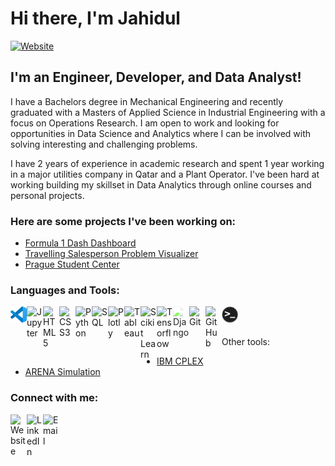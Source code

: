 # Hi there, I'm Jahidul

[![Website](https://img.shields.io/website?label=mjahidul.com&style=for-the-badge&url=https%3A%2F%2Fcodestackr.com)](http://138.197.140.162/)

## I'm an Engineer, Developer, and Data Analyst!
I have a Bachelors degree in Mechanical Engineering and recently graduated with a Masters of Applied Science in Industrial Engineering with a focus on Operations Research. 
I am open to work and looking for opportunities in Data Science and Analytics where I can be involved with solving interesting and challenging problems.

I have 2 years of experience in academic research and spent 1 year working in a major utilities company in Qatar and a Plant Operator. 
I've been hard at working building my skillset in Data Analytics through online courses and personal projects.

### Here are some projects I've been working on: 

- [Formula 1 Dash Dashboard][F1Dash]
- [Travelling Salesperson Problem Visualizer][TSP]
- [Prague Student Center][PSC]

### Languages and Tools:

[<img align="left" alt="Visual Studio Code" width="26px" src="https://raw.githubusercontent.com/github/explore/80688e429a7d4ef2fca1e82350fe8e3517d3494d/topics/visual-studio-code/visual-studio-code.png"/>](https://code.visualstudio.com/)
[<img align="left" alt="Jupyter" width="26px" src="https://img.icons8.com/fluency/48/000000/jupyter.png"/>](https://jupyter.org/)
[<img align="left" alt="HTML5" width="26px" src="https://img.icons8.com/color/48/000000/html-5--v1.png"/>][null]
[<img align="left" alt="CSS3" width="26px" src="https://img.icons8.com/color/48/000000/css3.png"/>][null]
[<img align="left" alt="Python" width="26px" src="https://img.icons8.com/color/48/000000/python--v1.png"/>](https://www.python.org/)
[<img align="left" alt="SQL" width="26px" src="https://img.icons8.com/external-soft-fill-juicy-fish/60/000000/external-sql-coding-and-development-soft-fill-soft-fill-juicy-fish.png"/>][null]
[<img align="left" alt="Plotly" width="26px" src="https://www.vectorlogo.zone/logos/plot_ly/plot_ly-icon.svg"/>](https://plotly.com/)
[<img align="left" alt="Tableau" width="26px" src="https://img.icons8.com/color/48/000000/tableau-software.png"/>](https://www.tableau.com/)
[<img align="left" alt="Scikit Learn" width="26px" src="https://upload.wikimedia.org/wikipedia/commons/0/05/Scikit_learn_logo_small.svg"/>](https://scikit-learn.org/)
[<img align="left" alt="Tensorflow" width="26px" src="https://img.icons8.com/color/48/000000/tensorflow.png"/>](https://www.tensorflow.org/)
[<img align="left" alt="Django" width="26px" style="filter: brightness(150%);" src="https://cdn.icon-icons.com/icons2/2107/PNG/512/file_type_django_icon_130645.png"/>](https://www.djangoproject.com/)
[<img align="left" alt="Git" width="26px" src="https://img.icons8.com/color/48/000000/git.png"/>](https://git-scm.com/)
[<img align="left" alt="GitHub" width="26px" src="https://img.icons8.com/stickers/100/000000/github.png"/>](https://github.com/mjahidulalam/)
[<img align="left" alt="Terminal" width="26px" src="https://raw.githubusercontent.com/github/explore/80688e429a7d4ef2fca1e82350fe8e3517d3494d/topics/terminal/terminal.png"/>][null]

<br/>
<br/>

Other tools:
- [IBM CPLEX](https://www.ibm.com/analytics/cplex-optimizer)
- [ARENA Simulation](https://www.rockwellautomation.com/en-us/products/software/arena-simulation.html)


### Connect with me:

[<img align="left" alt="Website" width="26px" src="https://img.icons8.com/color/48/000000/web.png"/>][website]
[<img align="left" alt="LinkedIn" width="26px" src="https://img.icons8.com/color/48/000000/linkedin.png"/>][linkedin]
[<img align="left" alt="Email" width="26px" src="https://img.icons8.com/fluency/48/000000/mail.png"/>][email]

<br />

[null]: #
[website]: http://138.197.140.162/
[email]: mailto:mjahidulalam@gmail.com
[linkedin]: https://linkedin.com/in/mjahidulalam

[F1Dash]: https://dashf1.herokuapp.com/
[TSP]: https://github.com/mjahidulalam/TSP-Visualiser
[PSC]: https://github.com/mjahidulalam/PragueStudentCenter